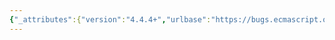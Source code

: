 ```yaml
---
{"_attributes":{"version":"4.4.4+","urlbase":"https://bugs.ecmascript.org/","maintainer":"dherman@mozilla.com"},"bug":{"bug_id":3546,"creation_ts":"2015-01-16 03:45:00 -0800","short_desc":"9.2.3 [[Construct]], step 4: leftover","delta_ts":"2015-07-10 08:35:03 -0700","product":"Draft for 6th Edition","component":"technical issue","version":"Rev 31: January 15, 2015 Draft","rep_platform":"All","op_sys":"All","bug_status":"RESOLVED","resolution":"FIXED","priority":"Normal","bug_severity":"normal","everconfirmed":true,"reporter":{"uid":"claude.pache","name":"Claude Pache"},"assigned_to":{"uid":"allen","name":"Allen Wirfs-Brock"},"cc":"erik.arvidsson","long_desc":[{"commentid":11467,"comment_count":0,"who":{"uid":"claude.pache","name":"Claude Pache"},"bug_when":"2015-01-16 03:45:27 -0800","thetext":"9.2.3 [[Construct]] ( argumentsList, newTarget)\n\nStep 4 reads:\n\n  Let kind be F’s [[ConstructKind]] internal slot is \"base\", let preallocate be\n\nI guess it should just be:\n\n  Let kind be F’s [[ConstructKind]] internal slot."},{"commentid":11489,"comment_count":1,"who":{"uid":"claude.pache","name":"Claude Pache"},"bug_when":"2015-01-16 08:32:56 -0800","thetext":"*** Bug 3559 has been marked as a duplicate of this bug. ***"},{"commentid":11513,"comment_count":2,"who":{"uid":"allen","name":"Allen Wirfs-Brock"},"bug_when":"2015-01-16 10:39:08 -0800","thetext":"fixed in rev32 editor's draft"},{"commentid":11995,"comment_count":3,"who":{"uid":"allen","name":"Allen Wirfs-Brock"},"bug_when":"2015-02-02 18:38:58 -0800","thetext":"fixed in rev32 draft"}]}}
---
```

